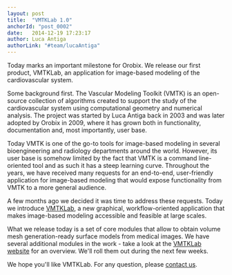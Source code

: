 ```yaml
---
layout: post
title:  "VMTKLab 1.0"
anchorId: "post_0002"
date:   2014-12-19 17:23:17
author: Luca Antiga
authorLink: "#team/lucaAntiga"
---
```


Today marks an important milestone for Orobix. We release our first product, VMTKLab, an application for image-based modeling of the cardiovascular system.

Some background first. The Vascular Modeling Toolkit (VMTK) is an open-source collection of algorithms created to support the study of the cardiovascular system using computational geometry and numerical analysis. The project was started by Luca Antiga back in 2003 and was later adopted by Orobix in 2009, where it has grown both in functionality, documentation and, most importantly, user base.

Today VMTK is one of the go-to tools for image-based modeling in several bioengineering and radiology departments around the world. However, its user base is somehow limited by the fact that VMTK is a command line-oriented tool and as such it has a steep learning curve. Throughout the years, we have received many requests for an end-to-end, user-friendly application for image-based modeling that would expose functionality from VMTK to a more general audience.

A few months ago we decided it was time to address these requests. Today we introduce [VMTKLab](http://vmtklab.orobix.com), a new graphical, workflow-oriented application that makes image-based modeling accessible and feasible at large scales.

What we release today is a set of core modules that allow to obtain volume mesh generation-ready surface models from medical images. We have several additional modules in the work - take a look at the [VMTKLab website](http://vmtklab.orobix.com) for an overview. We'll roll them out during the next few weeks.

We hope you'll like VMTKLab. For any question, please [contact us](mailto:vmtklab@orobix.com).
